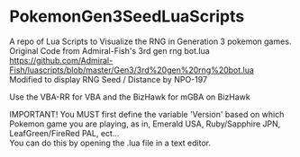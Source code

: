 # PokemonGen3SeedLuaScripts
  A repo of Lua Scripts to Visualize the RNG in Generation 3 pokemon games.  
  Original Code from Admiral-Fish's 3rd gen rng bot.lua  
  https://github.com/Admiral-Fish/luascripts/blob/master/Gen3/3rd%20gen%20rng%20bot.lua  
  Modified to display RNG Seed / Distance by NPO-197  

  Use the VBA-RR for VBA and the BizHawk for mGBA on BizHawk

  IMPORTANT! You MUST first define the variable 'Version' based on which Pokemon game you are playing,
  as in, Emerald USA, Ruby/Sapphire JPN, LeafGreen/FireRed PAL, ect...  
  You can do this by opening the .lua file in a text editor.
